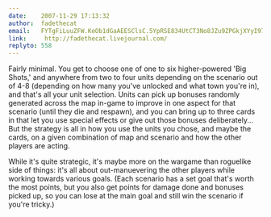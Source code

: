 ```yaml
---
date:    2007-11-29 17:13:32
author:  fadethecat
email:   FYTgFiLuuZFW.KeOb1dGaAEESClsC.5YpRSE834UtCT3No8JZu9ZPGkjXYyI97Sn4=
link:     http://fadethecat.livejournal.com/
replyto: 558
---
```


Fairly minimal. You get to choose one of one to six higher-powered
'Big Shots,' and anywhere from two to four units depending on the
scenario out of 4-8 (depending on how many you've unlocked and what
town you're in), and that's all your unit selection. Units can pick up
bonuses randomly generated across the map in-game to improve in one
aspect for that scenario (until they die and respawn), and you can
bring up to three cards in that let you use special effects or give
out those bonuses deliberately... But the strategy is all in how you
use the units you chose, and maybe the cards, on a given combination
of map and scenario and how the other players are acting.

While it's quite strategic, it's maybe more on the wargame than
roguelike side of things: it's all about out-manuevering the other
players while working towards various goals. (Each scenario has a set
goal that's worth the most points, but you also get points for damage
done and bonuses picked up, so you can lose at the main goal and still
win the scenario if you're tricky.)
